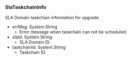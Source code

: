 ### SlaTaskchainInfo
SLA Domain taskchain information for upgrade.

- errMsg: System.String
  - Error message when taskchain can not be scheduled.
- slaId: System.String
  - SLA Domain ID.
- taskchainId: System.String
  - Taskchain ID.
